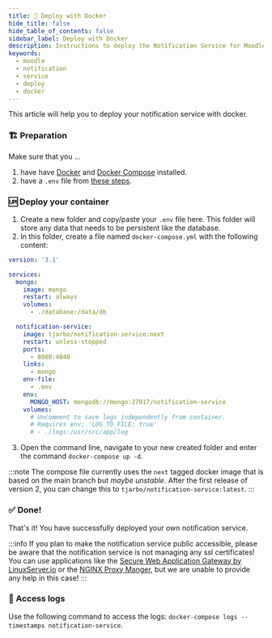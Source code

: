 ```yaml
---
title: 🐳 Deploy with Docker
hide_title: false
hide_table_of_contents: false
sidebar_label: Deploy with Docker
description: Instructions to deploy the Notification Service for Moodle with Docker
keywords:
  - moodle
  - notification
  - service
  - deploy
  - docker
---
```

This article will help you to deploy your notification service with docker.

### 🏗️ Preparation

Make sure that you ...

1. have have [Docker](https://docs.docker.com/get-docker/) and [Docker Compose](https://docs.docker.com/compose/install/) installed.
2. have a `.env` file from [these steps](preparation.md).

### 🆙 Deploy your container

1. Create a new folder and copy/paste your `.env` file here. This folder will store any data that needs to be persistent like the database.
2. In this folder, create a file named `docker-compose.yml` with the following content:

```yml
version: '3.1'

services:
  mongo:
    image: mongo
    restart: always
    volumes:
      - ./database:/data/db

  notification-service:
    image: tjarbo/notification-service:next
    restart: unless-stopped
    ports: 
      - 8080:4040
    links:
      - mongo
    env-file:
      - .env
    env:
      MONGO_HOST: mongodb://mongo:27017/notification-service
    volumes:
      # Uncomment to save logs independently from container.
      # Requires env: 'LOG_TO_FILE: true' 
      # - ./logs:/usr/src/app/log
```

3. Open the command line, navigate to your new created folder and enter the command `docker-compose up -d`.

:::note
The compose file currently uses the `next` tagged docker image that is based on the main branch but *maybe unstable*. After the first release of version 2, you can change this to `tjarbo/notification-service:latest`.
:::

### ✅ Done!

That's it! You have successfully deployed your own notification service.

:::info
If you plan to make the notification service public accessible, please be aware that the notification service is not managing any ssl certificates! You can use applications like the [Secure Web Application Gateway by LinuxServer.io](https://github.com/linuxserver/docker-swag) or the [NGINX Proxy Manger](https://nginxproxymanager.com/), but we are unable to provide any help in this case!
:::

### 📜 Access logs

Use the following command to access the logs: `docker-compose logs --timestamps notification-service`.
